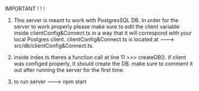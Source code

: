 IMPORTANT ! ! !

1. This server is meant to work with PostgresSQL DB. In order for the server to work properly please make sure to edit the client variable inside clientConfig&Connect.ts    in a way that it will correspond with your local Postgres client. clientConfig&Connect.ts is located at ---> src/db/clientConfig&Connect.ts.

2. inside index.ts theres a function call at line 11 >>> createDB(). if client was configed properly, it should create the DB. make sure to comment it out after running    the server for the first time.

3.  to run server ---> npm start
